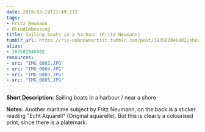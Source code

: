 ```yaml
---
date: 2019-03-19T21:49:21Z
tags:
- Fritz Neumann
- BlindEmbossing
title: Sailing boats in a harbour (Fritz Neumann)
tumblr_url: https://ric-unknownartist.tumblr.com/post/183582046002/short-description-sailing-boats-in-a-harbour
alias:
- 183582046002
resources:
- src: "IMG_0882.JPG"
- src: "IMG_0884.JPG"
- src: "IMG_0883.JPG"
- src: "IMG_0885.JPG"
---
```


**Short Description:** Sailing boats in a harbour / near a shore

**Notes:** Another maritime subject by Fritz Neumann, on the back is a sticker reading "Echt Aquarell" (Original aquarelle). But this is clearly a colourised print, since there is a platemark.
